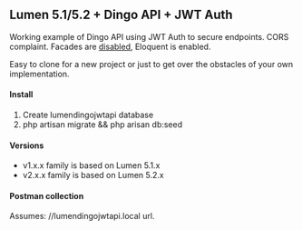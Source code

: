 ## Lumen 5.1/5.2 + Dingo API + JWT Auth

Working example of Dingo API using JWT Auth to secure endpoints.
CORS complaint.
Facades are [disabled](http://programmingarehard.com/2014/01/11/stop-using-facades.html/), Eloquent is enabled.

Easy to clone for a new project or just to get over the obstacles of your own implementation.

#### Install
1. Create lumendingojwtapi database
2. php artisan migrate && php arisan db:seed

#### Versions
* v1.x.x family is based on Lumen 5.1.x
* v2.x.x family is based on Lumen 5.2.x

#### Postman collection
Assumes: //lumendingojwtapi.local url.
